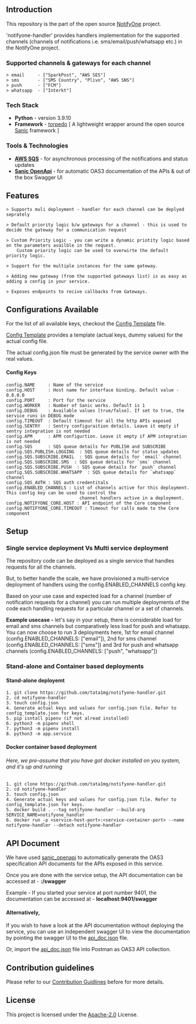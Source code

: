 ## Introduction
This repository is the part of the open source [NotifyOne](https://github.com/tata1mg/notifyone) project.

'notifyone-handler' provides handlers implementation for the supported channels (channels of notifications i.e. 
sms/email/push/whatsapp etc.) in the NotifyOne project.

### Supported channels & gateways for each channel
    > email     - ["SparkPost", "AWS SES"]
    > sms       - ["SMS Country", "Plivo", "AWS SNS"]
    > push      - ["FCM"]
    > whatsapp  - ["Interkt"]

### Tech Stack 
* **Python** - version 3.9.10
* **Framework** - [torpedo](https://github.com/tata1mg/torpedo) [ A lightweight wrapper around the open source [Sanic](https://sanic.dev/en/) framework ]

### Tools & Technologies

* **[AWS SQS](https://aws.amazon.com/sqs/)** - for asynchronous processing of the notifications and status updates
* **[Sanic OpenApi](https://github.com/sanic-org/sanic-openapi)** - for automatic OAS3 documentation of the APIs & out of the box Swagger UI

## Features
    > Supports muli deployment - handler for each channel can be deplyed seprately
    
    > Default priority logic b/w gateways for a channel - this is used to decide the gateway for a communication request
    
    > Custom Priority Logic - you can write a dynamic priotity logic based on the parameters availble in the request.  
        Custom priority logic can be used to overwirte the default priority logic.
    
    > Support for the multiple instances for the same gateway.
    
    > Adding new gateway (from the supported gateways list) is as easy as adding a config in your service.

    > Exposes endpoints to recive callbacks from Gateways.

## Configurations Available
For the list of all available keys, checkout the [Config Template](https://github.com/tata1mg/notifyone-handler/blob/master/config_template.json) file.

[Config Template](https://github.com/tata1mg/notifyone-handler/blob/master/config_template.json) provides a template (actual keys, dummy values) for the actual config file.

The actual config.json file must be generated by the service owner with the real values. 

#### Config Keys
    config.NAME     : Name of the service
    config.HOST     : Host name for interface binding. Default value - 0.0.0.0
    config.PORT     : Port for the service
    config.WORKER   : Number of Sanic works. Default is 1
    config.DEBUG    : Available values [true/false]. If set to true, the service runs in DEBUG mode
    config.TIMEOUT  : Default timeout for all the http APIs exposed
    config.SENTRY   : Sentry configuraition details. Leave it empty if sentry integration is not needed
    config.APM      : APM configurtion. Leave it empty if APM integration is not needed
    config.SQS      : SQS queue details for PUBLISH and SUBSCRIBE
    config.SQS.PUBLISH.LOGGING  : SQS queue details for status updates
    config.SQS.SUBSCRIBE.EMAIL  : SQS queue details for `email` channel
    config.SQS.SUBSCRIBE.SMS  : SQS queue details for `sms` channel
    config.SQS.SUBSCRIBE.PUSH  : SQS queue details for `push` channel
    config.SQS.SUBSCRIBE.WHATSAPP  : SQS queue details for `whatsapp` channel
    config.SQS_AUTH : SQS auth credentitals
    config.ENABLED_CHANNELS : List of channels active for this deployment. This config key can be used to control the 
                                channel handlers active in a deployment.
    config.NOTIFYONE_CORE.HOST : API endpoint of the Core component
    config.NOTIFYONE_CORE.TIMEOUT : Timeout for calls made to the Core component

## Setup
### Single service deployment Vs Multi service deployment
The repository code can be deployed as a single service that handles requests for all the channels.

But, to better handle the scale, we have provisioned a multi-service deployment of handlers using the config.ENABLED_CHANNELS config key. 

Based on your use case and expected load for a channel (number of notification requests for a channel) you can run multiple deployments of the code each handling requests for a particular channel or a set of channels.

**Example usecase -** let's say in your setup, there is considerable load for email and sms channels but comparatively less load for push and whatsapp. You can now choose to run 3 deployments here, 
1st for email channel (config.ENABLED_CHANNELS: ["email"]), 2nd for sms channel (config.ENABLED_CHANNELS: ["sms"]) and 3rd for push and whatsapp channels (config.ENABLED_CHANNELS: ["push", "whatsapp"])

### Stand-alone and Container based deployments
#### Stand-alone deployemt
    1. git clone https://github.com/tata1mg/notifyone-handler.git
    2. cd notifyone-handler
    3. touch config.json
    4. Generate actual keys and values for config.json file. Refer to config_template.json for keys.
    5. pip isntall pipenv (if not alread installed)
    6. python3 -m pipenv shell
    7. python3 -m pipenv install
    8. python3 -m app.service
#### Docker container based deployment
###### Here, we pre-assume that you have got docker installed on you system, and it's up and running
    1. git clone https://github.com/tata1mg/notifyone-handler.git
    2. cd notifyone-handler
    3. touch config.json
    4. Generate actual keys and values for config.json file. Refer to config_template.json for keys.
    5. docker build . --tag notifyone-handler --build-arg SERVICE_NAME=notifyone_handler
    6. docker run -p <service-host-port>:<service-container-port> --name notifyone-handler --detach notifyone-handler

## API Document
We have used [sanic_openapi](https://github.com/sanic-org/sanic-openapi) to automatically generate the OAS3 specification API documents for the APIs exposed in this service.

Once you are done with the service setup, the API documentation can be accessed at - **<service-host>:<service-port>/swagger**

Example - If you started your service at port number 9401, the documentation can be accessed at - **localhost:9401/swagger**

#### **Alternatively,**
If you wish to have a look at the API documentation without deploying the service, you can use an independent swagger UI to view the documentation by pointing the swagger UI to the [api_doc.json](https://raw.githubusercontent.com/tata1mg/notifyone-handler/master/api_doc.json) file.

Or, import the [api_doc.json](https://raw.githubusercontent.com/tata1mg/notifyone-handler/master/api_doc.json) file into Postman as OAS3 API collection.



## Contribution guidelines
Please refer to our [Contribution Guidlines](https://github.com/tata1mg/notifyone-handler/blob/master/CONTRIBUTING.md) before for more details.

## License
This project is licensed under the
[Apache-2.0](https://github.com/tata1mg/notifyone-handler/blob/master/LICENSE) License.